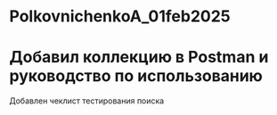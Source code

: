 # PolkovnichenkoA_01feb2025
Добавил коллекцию в Postman и руководство по использованию
=======
Добавлен чеклист тестирования поиска